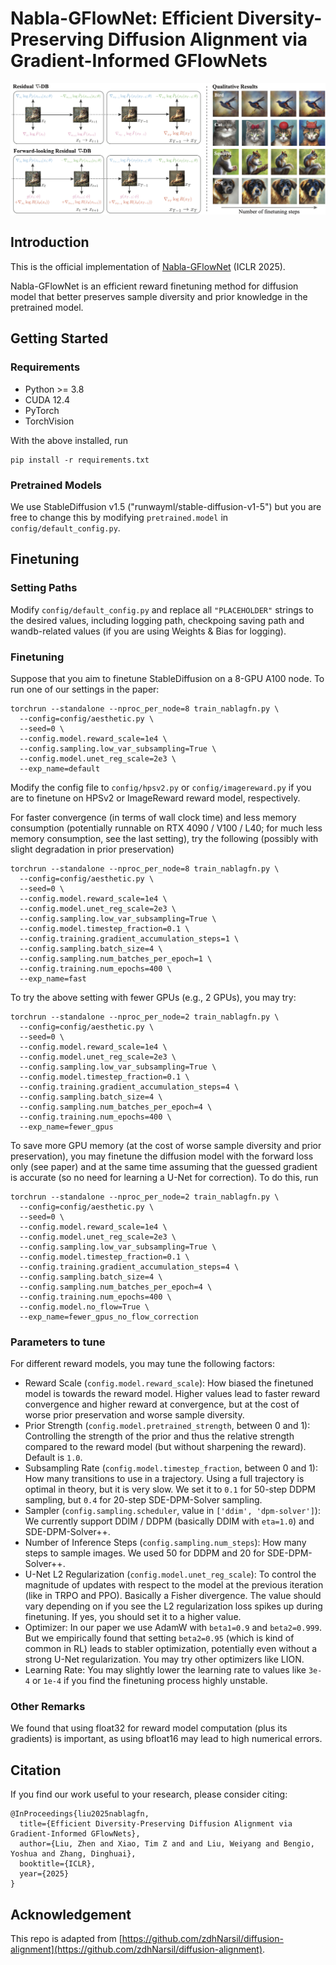 # Nabla-GFlowNet: Efficient Diversity-Preserving Diffusion Alignment via Gradient-Informed GFlowNets


<div align="center">
  <img src="assets/teaser.png" width="900"/>
</div>

## Introduction

This is the official implementation of [Nabla-GFlowNet](https://arxiv.org/abs/2412.07775) (ICLR 2025).

Nabla-GFlowNet is an efficient reward finetuning method for diffusion model that better preserves sample diversity and prior knowledge in the pretrained model.


## Getting Started

### Requirements

- Python >= 3.8
- CUDA 12.4
- PyTorch
- TorchVision

With the above installed, run

```
pip install -r requirements.txt
```

### Pretrained Models

We use StableDiffusion v1.5 ("runwayml/stable-diffusion-v1-5") but you are free to change this by modifying `pretrained.model` in `config/default_config.py`.

## Finetuning

### Setting Paths

Modify `config/default_config.py` and replace all `"PLACEHOLDER"` strings to the desired values, including logging path, checkpoing saving path and wandb-related values (if you are using Weights & Bias for logging).

### Finetuning

Suppose that you aim to finetune StableDiffusion on a 8-GPU A100 node. To run one of our settings in the paper:

```
torchrun --standalone --nproc_per_node=8 train_nablagfn.py \
  --config=config/aesthetic.py \
  --seed=0 \
  --config.model.reward_scale=1e4 \
  --config.sampling.low_var_subsampling=True \
  --config.model.unet_reg_scale=2e3 \
  --exp_name=default
```

Modify the config file to `config/hpsv2.py` or `config/imagereward.py` if you are to finetune on HPSv2 or ImageReward reward model, respectively.

For faster convergence (in terms of wall clock time) and less memory consumption (potentially runnable on RTX 4090 / V100 / L40; for much less memory consumption, see the last setting), try the following (possibly with slight degradation in prior preservation)

```
torchrun --standalone --nproc_per_node=8 train_nablagfn.py \
  --config=config/aesthetic.py \
  --seed=0 \
  --config.model.reward_scale=1e4 \
  --config.model.unet_reg_scale=2e3 \
  --config.sampling.low_var_subsampling=True \
  --config.model.timestep_fraction=0.1 \
  --config.training.gradient_accumulation_steps=1 \
  --config.sampling.batch_size=4 \
  --config.sampling.num_batches_per_epoch=1 \
  --config.training.num_epochs=400 \
  --exp_name=fast
```

To try the above setting with fewer GPUs (e.g., 2 GPUs), you may try:

```
torchrun --standalone --nproc_per_node=2 train_nablagfn.py \
  --config=config/aesthetic.py \
  --seed=0 \
  --config.model.reward_scale=1e4 \
  --config.model.unet_reg_scale=2e3 \
  --config.sampling.low_var_subsampling=True \
  --config.model.timestep_fraction=0.1 \
  --config.training.gradient_accumulation_steps=4 \
  --config.sampling.batch_size=4 \
  --config.sampling.num_batches_per_epoch=4 \
  --config.training.num_epochs=400 \
  --exp_name=fewer_gpus
```

To save more GPU memory (at the cost of worse sample diversity and prior preservation), you may finetune the diffusion model with the forward loss only (see paper) and at the same time assuming that the guessed gradient is accurate (so no need for learning a U-Net for correction). To do this, run


```
torchrun --standalone --nproc_per_node=2 train_nablagfn.py \
  --config=config/aesthetic.py \
  --seed=0 \
  --config.model.reward_scale=1e4 \
  --config.model.unet_reg_scale=2e3 \
  --config.sampling.low_var_subsampling=True \
  --config.model.timestep_fraction=0.1 \
  --config.training.gradient_accumulation_steps=4 \
  --config.sampling.batch_size=4 \
  --config.sampling.num_batches_per_epoch=4 \
  --config.training.num_epochs=400 \
  --config.model.no_flow=True \
  --exp_name=fewer_gpus_no_flow_correction
```

### Parameters to tune

For different reward models, you may tune the following factors:

- Reward Scale (`config.model.reward_scale`): How biased the finetuned model is towards the reward model. Higher values lead to faster reward convergence and higher reward at convergence, but at the cost of worse prior preservation and worse sample diversity.
- Prior Strength (`config.model.pretrained_strength`, between 0 and 1): Controlling the strength of the prior and thus the relative strength compared to the reward model (but without sharpening the reward). Default is `1.0`.
- Subsampling Rate (`config.model.timestep_fraction`, between 0 and 1): How many transitions to use in a trajectory. Using a full trajectory is optimal in theory, but it is very slow. We set it to `0.1` for 50-step DDPM sampling, but `0.4` for 20-step SDE-DPM-Solver sampling.
- Sampler (`config.sampling.scheduler`, value in `['ddim', 'dpm-solver']`): We currently support DDIM / DDPM (basically DDIM with `eta=1.0`) and SDE-DPM-Solver++.
- Number of Inference Steps (`config.sampling.num_steps`): How many steps to sample images. We used 50 for DDPM and 20 for SDE-DPM-Solver++.
- U-Net L2 Regularization (`config.model.unet_reg_scale`): To control the magnitude of updates with respect to the model at the previous iteration (like in TRPO and PPO). Basically a Fisher divergence. The value should vary depending on if you see the L2 regularization loss spikes up during finetuning. If yes, you should set it to a higher value.
- Optimizer: In our paper we use AdamW with `beta1=0.9` and `beta2=0.999`. But we empirically found that setting `beta2=0.95` (which is kind of common in RL) leads to stabler optimization, potentially even without a strong U-Net regularization. You may try other optimizers like LION.
- Learning Rate: You may slightly lower the learning rate to values like `3e-4` or `1e-4` if you find the finetuning process highly unstable.


### Other Remarks

We found that using float32 for reward model computation (plus its gradients) is important, as using bfloat16 may lead to high numerical errors.

## Citation
If you find our work useful to your research, please consider citing:

```
@InProceedings{liu2025nablagfn,
  title={Efficient Diversity-Preserving Diffusion Alignment via Gradient-Informed GFlowNets},
  author={Liu, Zhen and Xiao, Tim Z and and Liu, Weiyang and Bengio, Yoshua and Zhang, Dinghuai},
  booktitle={ICLR},
  year={2025}
}
```

## Acknowledgement
This repo is adapted from [https://github.com/zdhNarsil/diffusion-alignment](https://github.com/zdhNarsil/diffusion-alignment).


